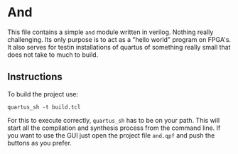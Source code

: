 # And


This file contains a simple `and` module written in verilog. Nothing really
challenging. Its only purpose is to act as a "hello world" program on FPGA's. It
also serves for testin installations of quartus of something really small that
does not take to much to build.


## Instructions


To build the project use:

`quartus_sh -t build.tcl`

For this to execute correctly, `quartus_sh` has to be on your path. This will
start all the compilation and synthesis process from the command line. If you
want to use the GUI just open the project file `and.qpf` and push the buttons as
you prefer.
